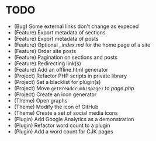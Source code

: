 # TODO

* (Bug) Some external links don't change as expeced
* (Feature) Export metadata of sections
* (Feature) Export metadata of posts
* (Feature) Optional *_index.md* for the home page of a site
* (Feature) Order site posts
* (Feature) Pagination on sections and posts
* (Feature) Redirecting link(s)
* (Feature) Add an offline.html generator
* (Project) Refactor PHP scripts in private library
* (Project) Set a blacklist for plugin(s)
* (Project) Move `getBreadcrumb($page)` to *page.php*
* (Project) Create an icon generator
* (Theme) Open graphs
* (Theme) Modify the icon of GitHub
* (Theme) Create a set of social media icons
* (Plugin) Add Google Analytics as a demonstration
* (Plugin) Refactor word count to a plugin
* (Plugin) Add a word count for CJK pages
